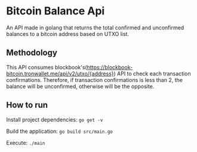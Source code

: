 # Bitcoin Balance Api

An API made in golang that returns the total confirmed and unconfirmed balances to a bitcoin address based on UTXO list.

## Methodology

This API consumes blockbook's(https://blockbook-bitcoin.tronwallet.me/api/v2/utxo/{address}) API to check each transaction confirmations. Therefore, if transaction confirmations is less than 2, the balance will be unconfirmed, otherwise will be the opposite.

## How to run

Install project dependencies:
`go get -v`

Build the application:
`go build src/main.go`

Execute:
`./main`
